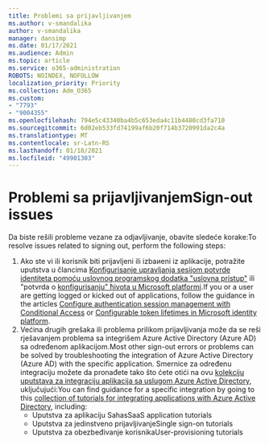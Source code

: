 ```yaml
---
title: Problemi sa prijavljivanjem
ms.author: v-smandalika
author: v-smandalika
manager: dansimp
ms.date: 01/17/2021
ms.audience: Admin
ms.topic: article
ms.service: o365-administration
ROBOTS: NOINDEX, NOFOLLOW
localization_priority: Priority
ms.collection: Adm_O365
ms.custom:
- "7793"
- "9004355"
ms.openlocfilehash: 794e5c43340ba4b5c653eda4c11b4480cd3fa710
ms.sourcegitcommit: 6d02eb533fd74199af6b20f714b3720991da2c4a
ms.translationtype: MT
ms.contentlocale: sr-Latn-RS
ms.lasthandoff: 01/18/2021
ms.locfileid: "49901303"
---
```

# <a name="sign-out-issues"></a><span data-ttu-id="ef7b0-102">Problemi sa prijavljivanjem</span><span class="sxs-lookup"><span data-stu-id="ef7b0-102">Sign-out issues</span></span>

<span data-ttu-id="ef7b0-103">Da biste rešili probleme vezane za odjavljivanje, obavite sledeće korake:</span><span class="sxs-lookup"><span data-stu-id="ef7b0-103">To resolve issues related to signing out, perform the following steps:</span></span>

1. <span data-ttu-id="ef7b0-104">Ako ste vi ili korisnik biti prijavljeni ili izbaиeni iz aplikacije, potražite uputstva u člancima [Konfigurisanje upravljanja sesijom potvrde identiteta pomoću uslovnog programskog dodatka "uslovna pristup"](https://docs.microsoft.com/azure/active-directory/conditional-access/howto-conditional-access-session-lifetime) ili "potvrda o [konfigurisanju" ћivota u Microsoft platformi](https://docs.microsoft.com/azure/active-directory/develop/active-directory-configurable-token-lifetimes).</span><span class="sxs-lookup"><span data-stu-id="ef7b0-104">If you or a user are getting logged or kicked out of applications, follow the guidance in the articles [Configure authentication session management with Conditional Access](https://docs.microsoft.com/azure/active-directory/conditional-access/howto-conditional-access-session-lifetime) or [Configurable token lifetimes in Microsoft identity platform](https://docs.microsoft.com/azure/active-directory/develop/active-directory-configurable-token-lifetimes).</span></span>
2. <span data-ttu-id="ef7b0-105">Većina drugih grešaka ili problema prilikom prijavljivanja može da se reši rješavanjem problema sa integrišem Azure Active Directory (Azure AD) sa određenom aplikacijom.</span><span class="sxs-lookup"><span data-stu-id="ef7b0-105">Most other sign-out errors or problems can be solved by troubleshooting the integration of Azure Active Directory (Azure AD) with the specific application.</span></span> <span data-ttu-id="ef7b0-106">Smernice za određenu integraciju možete da pronađete tako što ćete otići na ovu [kolekciju uputstava za integraciju aplikacija sa uslugom Azure Active Directory](https://docs.microsoft.com/azure/active-directory/saas-apps/tutorial-list), uključujući:</span><span class="sxs-lookup"><span data-stu-id="ef7b0-106">You can find guidance for a specific integration by going to this [collection of tutorials for integrating applications with Azure Active Directory](https://docs.microsoft.com/azure/active-directory/saas-apps/tutorial-list), including:</span></span>
    - <span data-ttu-id="ef7b0-107">Uputstva za aplikaciju Sahas</span><span class="sxs-lookup"><span data-stu-id="ef7b0-107">SaaS application tutorials</span></span>
    - <span data-ttu-id="ef7b0-108">Uputstva za jedinstveno prijavljivanje</span><span class="sxs-lookup"><span data-stu-id="ef7b0-108">Single sign-on tutorials</span></span>
    - <span data-ttu-id="ef7b0-109">Uputstva za obezbeđivanje korisnika</span><span class="sxs-lookup"><span data-stu-id="ef7b0-109">User-provisioning tutorials</span></span>